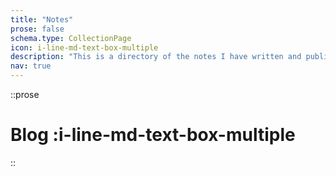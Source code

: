 ```yaml
---
title: "Notes"
prose: false
schema.type: CollectionPage
icon: i-line-md-text-box-multiple
description: "This is a directory of the notes I have written and published that are sometimes updated."
nav: true
---
```


::prose
# Blog :i-line-md-text-box-multiple
::

<PostList />
